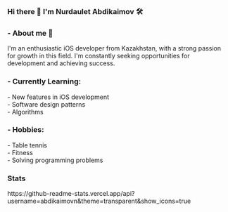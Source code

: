 ### Hi there 👋 I'm Nurdaulet Abdikaimov 🛠️

<h3>- About me 🍃 </h3> 
I'm an enthusiastic iOS developer from Kazakhstan, with a strong passion for growth in this field. I'm constantly seeking opportunities for development and achieving success.<br>
<h3>- Currently Learning: </h3>
- New features in iOS development<br>
- Software design patterns<br>
- Algorithms<br>
<h3>- Hobbies: </h3>
- Table tennis<br>
- Fitness<br>
- Solving programming problems
<h3>Stats</h3>
https://github-readme-stats.vercel.app/api?username=abdikaimovn&theme=transparent&show_icons=true






